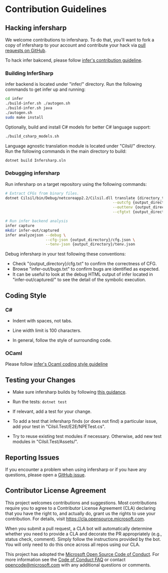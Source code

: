 # Contribution Guidelines


## Hacking infersharp

We welcome contributions to infersharp. To do that, you'll want to fork a copy of infersharp to your account and contribute your hack via [pull requests on GitHub](https://github.com/microsoft/infersharp/pulls).

To hack infer bakcend, please follow [infer's contribution guideline](https://github.com/facebook/infer/blob/master/CONTRIBUTING.md).

### Building InferSharp

infer backend is located under "infer/" directory. Run the following commands to get infer up and running:
```bash
cd infer
./build-infer.sh ./autogen.sh
./build-infer.sh java
./autogen.sh
sudo make install 
```

Optionally, build and install C# models for better C# language support:
```bash
./build_csharp_models.sh
``` 

Language agnostic translation module is located under "Cilsil/" directory. Run the following commands in the main directory to build:
```bash
dotnet build Infersharp.sln
```

### Debugging infersharp

Run infersharp on a target repository using the following commands:
```bash
# Extract CFGs from binary files.
dotnet Cilsil/bin/Debug/netcoreapp2.2/Cilsil.dll translate {directory_to_binary_files} \
                                                --outcfg {output_directory}/cfg.json \
                                                --outtenv {output_directory}/tenv.json \
                                                --cfgtxt {output_directory}/cfg.txt

# Run infer backend analysis
infer capture
mkdir infer-out/captured
infer analyzejson --debug \
                  --cfg-json {output_directory}/cfg.json \
                  --tenv-json {output_directory}/tenv.json
```

Debug infersharp in your test following these conventions:
- Check "{output_directory}/cfg.txt" to confirm the correctness of CFG.
- Browse "infer-out/bugs.txt" to confirm bugs are identified as expected.
- It can be useful to look at the debug HTML output of infer located in "infer-out/captured/" to see the detail of the symbolic execution.

## Coding Style

### C#

- Indent with spaces, not tabs.

- Line width limit is 100 characters.

- In general, follow the style of surrounding code.

### OCaml

Please follow [infer's Ocaml coding style guideline](https://github.com/facebook/infer/blob/master/CONTRIBUTING.md#ocaml)

## Testing your Changes

- Make sure infersharp builds by following [this guidance](https://github.com/microsoft/infersharp/CONTRIBUTING.md#building-infersharp). 

- Run the tests: `dotnet test`

- If relevant, add a test for your change.

- To add a test that infersharp finds (or does not find) a particular issue, add your test in
  "Cilsil.Test/E2E/NPETest.cs". 
  
- Try to reuse existing test modules if necessary. Otherwise, add new test modules in "Cilsil.Test/Assets/".


## Reporting Issues

If you encounter a problem when using infersharp or if you have any questions, please open a
[GitHub issue](https://github.com/microsoft/infersharp/issues).


## Contributor License Agreement

This project welcomes contributions and suggestions.  Most contributions require you to agree to a
Contributor License Agreement (CLA) declaring that you have the right to, and actually do, grant us
the rights to use your contribution. For details, visit https://cla.opensource.microsoft.com.

When you submit a pull request, a CLA bot will automatically determine whether you need to provide
a CLA and decorate the PR appropriately (e.g., status check, comment). Simply follow the instructions
provided by the bot. You will only need to do this once across all repos using our CLA.

This project has adopted the [Microsoft Open Source Code of Conduct](https://opensource.microsoft.com/codeofconduct/). For more information see the [Code of Conduct FAQ](https://opensource.microsoft.com/codeofconduct/faq/) or contact [opencode@microsoft.com](mailto:opencode@microsoft.com) with any additional questions or comments.

